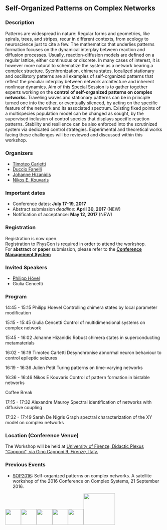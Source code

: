 ## Self-Organized Patterns on Complex Networks

### Description
Patterns are widespread in nature: Regular forms and geometries, like spirals, trees, and stripes, recur in different contexts, from ecology to neuroscience just to cite a few. The mathematics that underlies patterns formation focuses on the dynamical interplay between reaction and diffusion processes. Usually, reaction-diffusion models are defined on a regular lattice, either continuous or discrete. In many cases of interest, it is however more natural to schematize the system as a network bearing a complex structure. Sycnhronization, chimera states, localized stationary and oscillatory patterns are all examples of self-organized patterns that reflect the peculiar interplay between network architecture and inherent nonlinear dynamics. Aim of this Special Session is to gather together experts working on the **control of self-organized patterns on complex networks**. Traveling waves and stationary patterns can be in principle turned one into the other, or eventually silenced, by acting on the specific feature of the network and its associated spectrum. Existing fixed points of a multispecies population model can be changed as sought, by the supervised inclusion of control species that displays specific reaction patterns. Stability and resilience can be also enforced into the scrutinized system via dedicated control strategies. Experimental and theoretical works facing these challenges will be reviewed and discussed within this workshop.


### Organizers
 + [Timoteo Carletti](https://directory.unamur.be/staff/tcarlett)
 + [Duccio Fanelli](https://sites.google.com/site/ducciofanelli1/home)
 + [Johanne Hizanidis](https://qcn.physics.uoc.gr/)
 + [Nikos E. Kouvaris](http://nikos.techprolet.com/)
 
 
### Important dates
 - Conference dates: **July 17-19, 2017** 
 - Abstract submission _deadline_: **April 30, 2017** (NEW)
 - Notification of acceptance: **May 12, 2017** (NEW)


### Registration
Registration is now open.<br />
Registration to [PhysCon](http://www.physcon2017.com/) is required in order to attend the workshop.<br />
For **abstract** or **paper** submission, please refer to the **[Conference Management System](http://coms.physcon.ru/)**


### Invited Speakers 
 + [Philipp Hövel](http://www.itp.tu-berlin.de/nachwuchsgruppe_nonlinear_dynamics_and_control_neuroscience_and_empirical_networks/hoevel/nwg_hoevel/)
 + Giulia Cencetti


### Program


 14:45 - 15:15  Philipp Hoevel     Controlling chimera states by local parameter modification 
 
 15:15 - 15:45  Giulia Cencetti    Control of multidimensional systems on complex network 

 15:45 - 16:02  Johanne Hizanidis  Robust chimera states in superconducting metamaterials 
 
 16:02 - 16:19  Timoteo Carletti   Desynchronise abnormal neuron behaviour to control epileptic seizures
 
 16:19 - 16:36  Julien Petit       Turing patterns on time-varying networks 
 
 16:36 - 16:46  Nikos E Kouvaris   Control of pattern formation in bistable networks 
 
 Coffee Break 
 
 17:15 - 17:32  Alexandre Mauroy  Spectral identification of networks with diffusive coupling 
 
 17:32 - 17:49  Sarah De Nigris   Graph spectral characterization of the XY model on complex networks 

### Location (Conference Venue)
The Workshop will be held at [University of Firenze, Didactic Plexus "Capponi", via Gino Capponi 9, Firenze, Italy.](https://www.google.com/maps/place/Via+Gino+Capponi,+9,+50121+Firenze,+Italy/@43.777578,11.262196,16z/data=!4m5!3m4!1s0x132a541ac0209d39:0xe840655fb210944!8m2!3d43.7775777!4d11.2621957?ll=43.777578,11.262196&z=16&t=m&hl=en-US&gl=IT&mapclient=embed&q=Via+Gino+Capponi,+9+50121+Firenze)


### Previous Events
 * [SOP2016](http://complex.ffn.ub.es/~sop16/): Self-organized patterns on complex networks. A satellite workshop of the 2016 Conference on Complex Systems, 21 September 2016.


<a href="http://www.unamur.be/"><img src="./UNamur.jpg" height="50px"/></a><a href="https://directory.unamur.be/staff/tcarlett"><img src="./LOGO_naxysGG2.png" height="50px"/></a><a href="http://www.unifi.it/"><img src="./logo_firenze.png" height="50px"/></a><a href="http://www.uni-potsdam.de/cosmos-itn/"><img src="./logo_firenze2.png" height="50px"/></a><a href="https://qcn.physics.uoc.gr"><img src="./logo_qcn.png" height="50px"/></a><a href="http://cbc.upf.edu/"><img src="./cbc.png" width="100"/>
